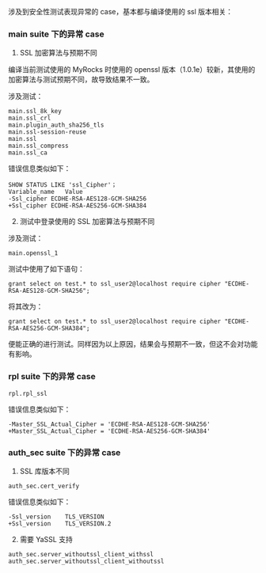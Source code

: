 
涉及到安全性测试表现异常的 case，基本都与编译使用的 ssl 版本相关：

### main suite 下的异常 case

1. SSL 加密算法与预期不同

编译当前测试使用的 MyRocks 时使用的 openssl 版本（1.0.1e）较新，其使用的加密算法与测试预期不同，故导致结果不一致。

涉及测试：
```
main.ssl_8k_key
main.ssl_crl
main.plugin_auth_sha256_tls
main.ssl-session-reuse
main.ssl
main.ssl_compress
main.ssl_ca
```

错误信息类似如下：
```
SHOW STATUS LIKE 'ssl_Cipher'；
Variable_name	Value
-Ssl_cipher	ECDHE-RSA-AES128-GCM-SHA256
+Ssl_cipher	ECDHE-RSA-AES256-GCM-SHA384
```

2. 测试中登录使用的 SSL 加密算法与预期不同

涉及测试：
```
main.openssl_1
```

测试中使用了如下语句：
```
grant select on test.* to ssl_user2@localhost require cipher "ECDHE-RSA-AES128-GCM-SHA256";
```

将其改为：
```
grant select on test.* to ssl_user2@localhost require cipher "ECDHE-RSA-AES256-GCM-SHA384";
```

便能正确的进行测试。同样因为以上原因，结果会与预期不一致，但这不会对功能有影响。

### rpl suite 下的异常 case

```
rpl.rpl_ssl
```
错误信息类似如下：
```
-Master_SSL_Actual_Cipher = 'ECDHE-RSA-AES128-GCM-SHA256'
+Master_SSL_Actual_Cipher = 'ECDHE-RSA-AES256-GCM-SHA384'
```

### auth_sec suite 下的异常 case

1. SSL 库版本不同
```
auth_sec.cert_verify
```
错误信息类似如下：
```
-Ssl_version    TLS_VERSION
+Ssl_version    TLS_VERSION.2
```

2. 需要 YaSSL 支持
```
auth_sec.server_withoutssl_client_withssl
auth_sec.server_withoutssl_client_withoutssl
```





